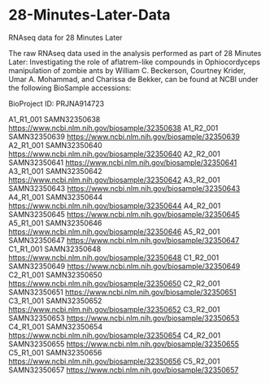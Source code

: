 # 28-Minutes-Later-Data
RNAseq data for 28 Minutes Later

The raw RNAseq data used in the analysis performed as part of 28 Minutes Later: Investigating the role of aflatrem-like compounds in Ophiocordyceps manipulation of zombie ants by William C. Beckerson, Courtney Krider, Umar A. Mohammad, and Charissa de Bekker, can be found at NCBI under the following BioSample accessions:

BioProject ID:      PRJNA914723

A1_R1_001   SAMN32350638    https://www.ncbi.nlm.nih.gov/biosample/32350638
A1_R2_001   SAMN32350639    https://www.ncbi.nlm.nih.gov/biosample/32350639
A2_R1_001   SAMN32350640    https://www.ncbi.nlm.nih.gov/biosample/32350640
A2_R2_001   SAMN32350641    https://www.ncbi.nlm.nih.gov/biosample/32350641
A3_R1_001   SAMN32350642    https://www.ncbi.nlm.nih.gov/biosample/32350642
A3_R2_001   SAMN32350643    https://www.ncbi.nlm.nih.gov/biosample/32350643
A4_R1_001   SAMN32350644    https://www.ncbi.nlm.nih.gov/biosample/32350644
A4_R2_001   SAMN32350645    https://www.ncbi.nlm.nih.gov/biosample/32350645
A5_R1_001   SAMN32350646    https://www.ncbi.nlm.nih.gov/biosample/32350646
A5_R2_001   SAMN32350647    https://www.ncbi.nlm.nih.gov/biosample/32350647
C1_R1_001   SAMN32350648    https://www.ncbi.nlm.nih.gov/biosample/32350648
C1_R2_001   SAMN32350649    https://www.ncbi.nlm.nih.gov/biosample/32350649
C2_R1_001   SAMN32350650    https://www.ncbi.nlm.nih.gov/biosample/32350650
C2_R2_001   SAMN32350651    https://www.ncbi.nlm.nih.gov/biosample/32350651
C3_R1_001   SAMN32350652    https://www.ncbi.nlm.nih.gov/biosample/32350652
C3_R2_001   SAMN32350653    https://www.ncbi.nlm.nih.gov/biosample/32350653
C4_R1_001   SAMN32350654    https://www.ncbi.nlm.nih.gov/biosample/32350654
C4_R2_001   SAMN32350655    https://www.ncbi.nlm.nih.gov/biosample/32350655
C5_R1_001   SAMN32350656    https://www.ncbi.nlm.nih.gov/biosample/32350656
C5_R2_001   SAMN32350657    https://www.ncbi.nlm.nih.gov/biosample/32350657
